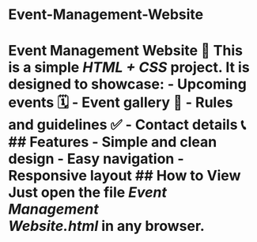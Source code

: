 # Event-Management-Website
# Event Management Website 🎉  This is a simple *HTML + CSS* project.   It is designed to showcase: - Upcoming events 🗓 - Event gallery 📸 - Rules and guidelines ✅ - Contact details 📞    ## Features - Simple and clean design - Easy navigation - Responsive layout ## How to View Just open the file *Event Management Website.html* in any browser.
